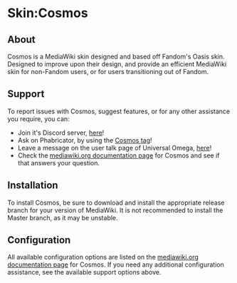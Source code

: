 # Skin:Cosmos
## About
Cosmos is a  MediaWiki skin designed and based off Fandom's Oasis skin. Designed to improve upon their design, and provide an efficient MediaWiki skin for non-Fandom users, or for users transitioning out of Fandom.
## Support
To report issues with Cosmos, suggest features, or for any other assistance you require, you can:
* Join it's Discord server, [here](https://discord.gg/nnT2Vhq)!
* Ask on Phabricator, by using the [Cosmos tag](https://phabricator.wikimedia.org/tag/cosmos)!
* Leave a message on the user talk page of Universal Omega, [here](https://www.mediawiki.org/wiki/User_talk:Universal_Omega)!
* Check the [mediawiki.org documentation page](https://www.mediawiki.org/wiki/Skin:Cosmos) for Cosmos and see if that answers your question.
## Installation
To install Cosmos, be sure to download and install the appropriate release branch for your version of MediaWiki. It is not recommended to install the Master branch, as it may be unstable.
## Configuration
All available configuration options are listed on the [mediawiki.org documentation page](https://www.mediawiki.org/wiki/Skin:Cosmos) for Cosmos. If you need any additional configuration assistance, see the available support options above.
